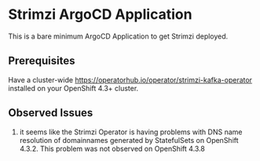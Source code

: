 # Strimzi ArgoCD Application

This is a bare minimum ArgoCD Application to get Strimzi deployed.

## Prerequisites

Have a cluster-wide https://operatorhub.io/operator/strimzi-kafka-operator installed on your OpenShift 4.3+ cluster.

## Observed Issues

1. it seems like the Strimzi Operator is having problems with DNS name resolution of domainnames generated by
StatefulSets on OpenShift 4.3.2. This problem was not observed on OpenShift 4.3.8
